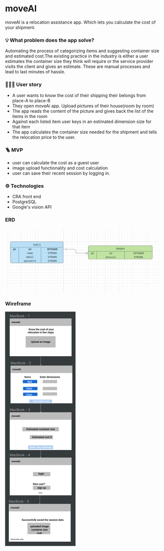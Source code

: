 # moveAI

moveAI is a relocation assistance app. Which lets you calculate the cost of your shipment.

### 💡 What problem does the app solve?

Automating the process of categorizing items and suggesting container size and estimated cost.The existing practice in the industry is either a user estimates the container size they think will require or the service provider visits the client and gives an estimate. These are manual processes and lead to last minutes of hassle.

### 👩🏻‍💻 User story

- A user wants to know the cost of their shipping their belongs from place-A to place-B
- They open moveAi app. Upload pictures of their house(room by room)
- The app reads the content of the picture and gives back the list of the items in the room
- Against each listed item user keys in an estimated dimension size for that item
- The app calculates the container size needed for the shipment and tells the relocation price to the user.

### 🪜 MVP

- user can calculate the cost as a guest user
- image upload functionality and cost calculation
- user can save their recent session by logging in.

### ⚙️ Technologies

- CRA front end
- PostgreSQL
- Google's vision API

### ERD

<img src="./public/erd.png">

### Wireframe

<img src="./public/wireframe.png">
